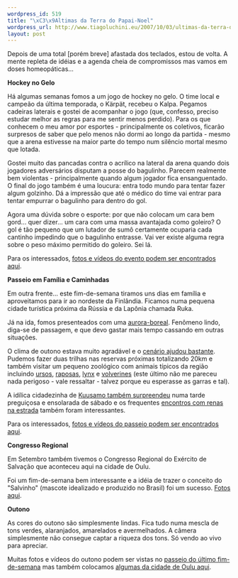 ```yaml
--- 
wordpress_id: 519
title: "\xC3\x9Altimas da Terra do Papai-Noel"
wordpress_url: http://www.tiagoluchini.eu/2007/10/03/ultimas-da-terra-do-papai-noel/
layout: post
---
```

Depois de uma total [porém breve] afastada dos teclados, estou de volta. A mente repleta de idéias e a agenda cheia de compromissos mas vamos em doses homeopáticas...

<strong>Hockey no Gelo</strong>

Há algumas semanas fomos a um jogo de hockey no gelo. O time local e campeão da última temporada, o Kärpät, recebeu o Kalpa. Pegamos cadeiras laterais e gostei de acompanhar o jogo (que, confesso, preciso estudar melhor as regras para me sentir menos perdido). Para os que conhecem o meu amor por esportes - principalmente os coletivos, ficarão surpresos de saber que pelo menos não dormi ao longo da partida - mesmo que a arena estivesse na maior parte do tempo num silêncio mortal mesmo que lotada.

Gostei muito das pancadas contra o acrílico na lateral da arena quando dois jogadores adversários disputam a posse do bagulinho. Parecem realmente bem violentas - principalmente quando algum jogador fica ensanguentado. O final do jogo também é uma loucura: entra todo mundo para tentar fazer algum golzinho. Dá a impressão que até o médico do time vai entrar para tentar empurrar o bagulinho para dentro do gol.

Agora uma dúvida sobre o esporte: por que não colocam um cara bem gord... quer dizer... um cara com uma massa avantajada como goleiro? O gol é tão pequeno que um lutador de sumô certamente ocuparia cada cantinho impedindo que o bagulinho entrasse. Vai ver existe alguma regra sobre o peso máximo permitido do goleiro. Sei lá.

Para os interessados, <a href="http://picasaweb.google.com/tiagoluchini/HockeyKRpTXKalpa20Set07" target="_blank">fotos e vídeos do evento podem ser encontrados aqui</a>.

<strong>Passeio em Família e Caminhadas</strong>

Em outra frente... este fim-de-semana tiramos uns dias em família e aproveitamos para ir ao nordeste da Finlândia. Ficamos numa pequena cidade turística próxima da Rússia e da Lapônia chamada Ruka.

Já na ida, fomos presenteados com uma <a href="http://picasaweb.google.com/tiagoluchini/FimDeSemanaEmRuka28Set07/photo#5117200395653416130" target="_blank">aurora-boreal</a>. Fenômeno lindo, diga-se de passagem, e que devo gastar mais tempo cassando em outras situações.

O clima de outono estava muito agradável e o <a href="http://picasaweb.google.com/tiagoluchini/FimDeSemanaEmRuka28Set07/photo#5117200382768514226" target="_blank">cenário ajudou bastante</a>. Pudemos fazer duas trilhas nas reservas próximas totalizando 20km e também visitar um pequeno zoológico com animais típicos da região incluindo <a href="http://picasaweb.google.com/tiagoluchini/FimDeSemanaEmRuka28Set07/photo#5117204566066661090" target="_blank">ursos</a>, <a href="http://picasaweb.google.com/tiagoluchini/FimDeSemanaEmRuka28Set07/photo#5117203694188299714" target="_blank">raposas</a>, <a href="http://picasaweb.google.com/tiagoluchini/FimDeSemanaEmRuka28Set07/photo#5117203926116533762" target="_blank">lynx</a> e <a href="http://picasaweb.google.com/tiagoluchini/FimDeSemanaEmRuka28Set07/photo#5117204115095094850" target="_blank">volverines</a> (este último não me pareceu nada perigoso - vale ressaltar - talvez porque eu esperasse as garras e tal).

A idílica cidadezinha de <a href="http://picasaweb.google.com/tiagoluchini/FimDeSemanaEmRuka28Set07/photo#5117205072872802162" target="_blank">Kuusamo também surpreendeu</a> numa tarde preguiçosa e ensolarada de sábado e os frequentes <a href="http://picasaweb.google.com/tiagoluchini/FimDeSemanaEmRuka28Set07/photo#5117208199608994290" target="_blank">encontros com renas na estrada</a> também foram interessantes.

Para os interessados, <a href="http://picasaweb.google.com/tiagoluchini/FimDeSemanaEmRuka28Set07" target="_blank">fotos e vídeos do passeio podem ser encontrados aqui</a>.

<strong>Congresso Regional</strong>

Em Setembro também tivemos o Congresso Regional do Exército de Salvação que aconteceu aqui na cidade de Oulu.

Foi um fim-de-semana bem interessante e a idéia de trazer o conceito do "Salvinho" (mascote idealizado e produzido no Brasil) foi um sucesso. <a href="http://picasaweb.google.com/tiagoluchini/CongressoRegionalExRcito23Set07" target="_blank">Fotos aqui</a>.

<strong>Outono</strong>

As cores do outono são simplesmente lindas. Fica tudo numa mescla de tons verdes, alaranjados, amarelados e avermelhados. A câmera simplesmente não consegue captar a riqueza dos tons. Só vendo ao vivo para apreciar.

Muitas fotos e vídeos do outono podem ser vistas no <a href="http://picasaweb.google.com/tiagoluchini/FimDeSemanaEmRuka28Set07" target="_blank">passeio do último fim-de-semana</a> mas também colocamos <a href="http://picasaweb.google.com/tiagoluchini/OutonoEmOulu18Set07" target="_blank">algumas da cidade de Oulu aqui</a>.
